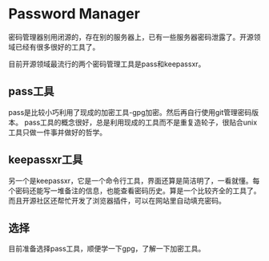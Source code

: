 # Password Manager

密码管理器别用闭源的，存在别的服务器上，已有一些服务器密码泄露了。开源领域已经有很多很好的工具了。

目前开源领域最流行的两个密码管理工具是pass和keepassxr。

## pass工具

pass是比较小巧利用了现成的加密工具-gpg加密。然后再自行使用git管理密码版本。
pass工具的概念很好，总是利用现成的工具而不是重复造轮子，很贴合unix工具只做一件事并做好的哲学。

## keepassxr工具

另一个是keepassxr，它是一个命令行工具，界面还算是简洁明了，一看就懂。每个密码还能写一堆备注的信息，也能查看密码历史。算是一个比较齐全的工具了。
而且开源社区还帮忙开发了浏览器插件，可以在网站里自动填充密码。

## 选择

目前准备选择pass工具，顺便学一下gpg，了解一下加密工具。